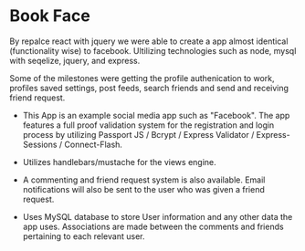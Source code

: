 # Book Face

By repalce react with jquery we were able to create a app almost identical (functionality wise) to facebook. Ultilizing technologies such as node, mysql with seqelize, jquery, and express. 

Some of the milestones were getting the profile authenication to work, profiles saved settings, post feeds, search friends and send and receiving friend request. 


- This App is an example social media app such as "Facebook". The app features a full proof validation system for the registration and  login process by utilizing Passport JS / Bcrypt / Express Validator / Express-Sessions / Connect-Flash. 

- Utilizes handlebars/mustache for the views engine.

- A commenting and friend request system is also available. Email notifications will also be sent to the user who was given a friend request.

- Uses MySQL database to store User information and any other data the app uses. Associations are made between the comments and friends pertaining to each relevant user.
